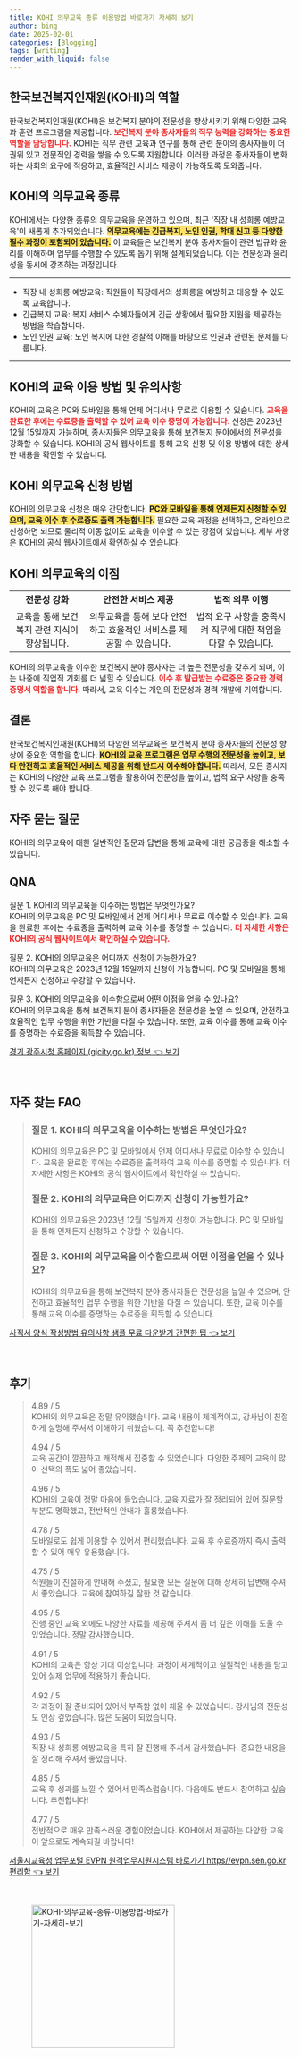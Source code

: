 ```yaml
---
title: KOHI 의무교육 종류 이용방법 바로가기 자세히 보기
author: bing
date: 2025-02-01
categories: [Blogging]
tags: [writing]
render_with_liquid: false
---
```



<h2 id='한국보건복지인재원(KOHI)의 역할'>한국보건복지인재원(KOHI)의 역할</h2>

<p>한국보건복지인재원(KOHI)은 보건복지 분야의 전문성을 향상시키기 위해 다양한 교육과 훈련 프로그램을 제공합니다. <b><span style="color: #ee2323;">보건복지 분야 종사자들의 직무 능력을 강화하는 중요한 역할을 담당합니다.</span></b> KOHI는 직무 관련 교육과 연구를 통해 관련 분야의 종사자들이 더 권위 있고 전문적인 경력을 쌓을 수 있도록 지원합니다. 이러한 과정은 종사자들이 변화하는 사회의 요구에 적응하고, 효율적인 서비스 제공이 가능하도록 도와줍니다.</p>

<h2 id='KOHI의 의무교육 종류'>KOHI의 의무교육 종류</h2>

<p>KOHI에서는 다양한 종류의 의무교육을 운영하고 있으며, 최근 '직장 내 성희롱 예방교육'이 새롭게 추가되었습니다. <b><span style="background-color: #ffe066;">의무교육에는 긴급복지, 노인 인권, 학대 신고 등 다양한 필수 과정이 포함되어 있습니다.</span></b> 이 교육들은 보건복지 분야 종사자들이 관련 법규와 윤리를 이해하며 업무를 수행할 수 있도록 돕기 위해 설계되었습니다. 이는 전문성과 윤리성을 동시에 강조하는 과정입니다.</p>

<hr />

<ul>
    <li>직장 내 성희롱 예방교육: 직원들이 직장에서의 성희롱을 예방하고 대응할 수 있도록 교육합니다.</li>
    <li>긴급복지 교육: 복지 서비스 수혜자들에게 긴급 상황에서 필요한 지원을 제공하는 방법을 학습합니다.</li>
    <li>노인 인권 교육: 노인 복지에 대한 경찰적 이해를 바탕으로 인권과 관련된 문제를 다룹니다.</li>
</ul>

<hr />

<h2 id='KOHI의 교육 이용 방법 및 유의사항'>KOHI의 교육 이용 방법 및 유의사항</h2>

<p>KOHI의 교육은 PC와 모바일을 통해 언제 어디서나 무료로 이용할 수 있습니다. <b><span style="color: #ee2323;">교육을 완료한 후에는 수료증을 출력할 수 있어 교육 이수 증명이 가능합니다.</span></b> 신청은 2023년 12월 15일까지 가능하며, 종사자들은 의무교육을 통해 보건복지 분야에서의 전문성을 강화할 수 있습니다. KOHI의 공식 웹사이트를 통해 교육 신청 및 이용 방법에 대한 상세한 내용을 확인할 수 있습니다.</p>

<h2 id='KOHI 의무교육 신청 방법'>KOHI 의무교육 신청 방법</h2>

<p>KOHI의 의무교육 신청은 매우 간단합니다. <b><span style="background-color: #ffe066;">PC와 모바일을 통해 언제든지 신청할 수 있으며, 교육 이수 후 수료증도 출력 가능합니다.</span></b> 필요한 교육 과정을 선택하고, 온라인으로 신청하면 되므로 물리적 이동 없이도 교육을 이수할 수 있는 장점이 있습니다. 세부 사항은 KOHI의 공식 웹사이트에서 확인하실 수 있습니다.</p>

<h2 id='KOHI 의무교육의 이점'>KOHI 의무교육의 이점</h2>

<table>
    <tr>
        <td style="text-align: center; height: 17px;"><b>전문성 강화</b></td>
        <td style="text-align: center; height: 17px;"><b>안전한 서비스 제공</b></td>
        <td style="text-align: center; height: 17px;"><b>법적 의무 이행</b></td>
    </tr>
    <tr>
        <td style="text-align: center; height: 17px;">교육을 통해 보건복지 관련 지식이 향상됩니다.</td>
        <td style="text-align: center; height: 17px;">의무교육을 통해 보다 안전하고 효율적인 서비스를 제공할 수 있습니다.</td>
        <td style="text-align: center; height: 17px;">법적 요구 사항을 충족시켜 직무에 대한 책임을 다할 수 있습니다.</td>
    </tr>
</table>

<p>KOHI의 의무교육을 이수한 보건복지 분야 종사자는 더 높은 전문성을 갖추게 되며, 이는 나중에 직업적 기회를 더 넓힐 수 있습니다. <b><span style="color: #ee2323;">이수 후 발급받는 수료증은 중요한 경력 증명서 역할을 합니다.</span></b> 따라서, 교육 이수는 개인의 전문성과 경력 개발에 기여합니다.</p>

<h2 id='결론'>결론</h2>

<p>한국보건복지인재원(KOHI)의 다양한 의무교육은 보건복지 분야 종사자들의 전문성 향상에 중요한 역할을 합니다. <b><span style="background-color: #ffe066;">KOHI의 교육 프로그램은 업무 수행의 전문성을 높이고, 보다 안전하고 효율적인 서비스 제공을 위해 반드시 이수해야 합니다.</span></b> 따라서, 모든 종사자는 KOHI의 다양한 교육 프로그램을 활용하여 전문성을 높이고, 법적 요구 사항을 충족할 수 있도록 해야 합니다.</p>

<h2 id='자주 묻는 질문'>자주 묻는 질문</h2>

<p>KOHI의 의무교육에 대한 일반적인 질문과 답변을 통해 교육에 대한 궁금증을 해소할 수 있습니다.</p>

<h2 id='QNA'>QNA</h2>

<p>질문 1. KOHI의 의무교육을 이수하는 방법은 무엇인가요?<br>
KOHI의 의무교육은 PC 및 모바일에서 언제 어디서나 무료로 이수할 수 있습니다. 교육을 완료한 후에는 수료증을 출력하여 교육 이수를 증명할 수 있습니다. <b><span style="color: #ee2323;">더 자세한 사항은 KOHI의 공식 웹사이트에서 확인하실 수 있습니다.</span></b></p>

<p>질문 2. KOHI의 의무교육은 어디까지 신청이 가능한가요?<br>
KOHI의 의무교육은 2023년 12월 15일까지 신청이 가능합니다. PC 및 모바일을 통해 언제든지 신청하고 수강할 수 있습니다.</p>

<p>질문 3. KOHI의 의무교육을 이수함으로써 어떤 이점을 얻을 수 있나요?<br>
KOHI의 의무교육을 통해 보건복지 분야 종사자들은 전문성을 높일 수 있으며, 안전하고 효율적인 업무 수행을 위한 기반을 다질 수 있습니다. 또한, 교육 이수를 통해 교육 이수를 증명하는 수료증을 획득할 수 있습니다.</p>


<p><a class="click-button" title="경기 광주시청 홈페이지 (gjcity.go.kr) 정보" href="https://aptwhite.github.io/posts/%EA%B2%BD%EA%B8%B0-%EA%B4%91%EC%A3%BC%EC%8B%9C%EC%B2%AD-%ED%99%88%ED%8E%98%EC%9D%B4%EC%A7%80-(gjcity.go.kr)-%EC%A0%95%EB%B3%B4/" rel="dofollow">경기 광주시청 홈페이지 (gjcity.go.kr) 정보 👈 보기</a></p><br>
<h2 id='자주_찾는_FAQ'>자주 찾는 FAQ</h2>
<div itemscope="" itemtype="https://schema.org/FAQPage"> 
<blockquote> 
<div itemscope="" itemprop="mainEntity" itemtype="https://schema.org/Question"> 
<h3 itemprop="name">질문 1. KOHI의 의무교육을 이수하는 방법은 무엇인가요?</h3> 
<div itemscope="" itemprop="acceptedAnswer" itemtype="https://schema.org/Answer"> 
<span itemprop="text"> 
<p>KOHI의 의무교육은 PC 및 모바일에서 언제 어디서나 무료로 이수할 수 있습니다. 교육을 완료한 후에는 수료증을 출력하여 교육 이수를 증명할 수 있습니다. 더 자세한 사항은 KOHI의 공식 웹사이트에서 확인하실 수 있습니다.</p> 
</span> 
</div> 
</div> 

<div itemscope="" itemprop="mainEntity" itemtype="https://schema.org/Question"> 
<h3 itemprop="name">질문 2. KOHI의 의무교육은 어디까지 신청이 가능한가요?</h3> 
<div itemscope="" itemprop="acceptedAnswer" itemtype="https://schema.org/Answer"> 
<span itemprop="text"> 
<p>KOHI의 의무교육은 2023년 12월 15일까지 신청이 가능합니다. PC 및 모바일을 통해 언제든지 신청하고 수강할 수 있습니다.</p> 
</span> 
</div> 
</div> 

<div itemscope="" itemprop="mainEntity" itemtype="https://schema.org/Question"> 
<h3 itemprop="name">질문 3. KOHI의 의무교육을 이수함으로써 어떤 이점을 얻을 수 있나요?</h3> 
<div itemscope="" itemprop="acceptedAnswer" itemtype="https://schema.org/Answer"> 
<span itemprop="text"> 
<p>KOHI의 의무교육을 통해 보건복지 분야 종사자들은 전문성을 높일 수 있으며, 안전하고 효율적인 업무 수행을 위한 기반을 다질 수 있습니다. 또한, 교육 이수를 통해 교육 이수를 증명하는 수료증을 획득할 수 있습니다.</p> 
</span> 
</div> 
</div> 

</blockquote> 
</div>
<p><a class="click-button" title="사직서 양식 작성방법 유의사항 샘플 무료 다운받기 간편한 팁" href="https://aptwhite.github.io/posts/%EC%82%AC%EC%A7%81%EC%84%9C-%EC%96%91%EC%8B%9D-%EC%9E%91%EC%84%B1%EB%B0%A9%EB%B2%95-%EC%9C%A0%EC%9D%98%EC%82%AC%ED%95%AD-%EC%83%98%ED%94%8C-%EB%AC%B4%EB%A3%8C-%EB%8B%A4%EC%9A%B4%EB%B0%9B%EA%B8%B0-%EA%B0%84%ED%8E%B8%ED%95%9C-%ED%8C%81/" rel="dofollow">사직서 양식 작성방법 유의사항 샘플 무료 다운받기 간편한 팁 👈 보기</a></p><br>
<h2 id='후기'>후기</h2>
<div itemscope itemtype="https://schema.org/Product">
  <blockquote>
  <div itemprop="review" itemscope itemtype="https://schema.org/Review">
      <div itemprop="reviewRating" itemscope itemtype="https://schema.org/Rating"> <span itemprop="ratingValue">4.89</span> / <span itemprop="bestRating">5</span> </div>
      <span itemprop="reviewBody">KOHI의 의무교육은 정말 유익했습니다. 교육 내용이 체계적이고, 강사님이 친절하게 설명해 주셔서 이해하기 쉬웠습니다. 꼭 추천합니다!</span>
  </div>
  <br>
  <div itemprop="review" itemscope itemtype="https://schema.org/Review">
      <div itemprop="reviewRating" itemscope itemtype="https://schema.org/Rating"> <span itemprop="ratingValue">4.94</span> / <span itemprop="bestRating">5</span> </div>
      <span itemprop="reviewBody">교육 공간이 깔끔하고 쾌적해서 집중할 수 있었습니다. 다양한 주제의 교육이 많아 선택의 폭도 넓어 좋았습니다.</span>
  </div>
  <br>
  <div itemprop="review" itemscope itemtype="https://schema.org/Review">
      <div itemprop="reviewRating" itemscope itemtype="https://schema.org/Rating"> <span itemprop="ratingValue">4.96</span> / <span itemprop="bestRating">5</span> </div>
      <span itemprop="reviewBody">KOHI의 교육이 정말 마음에 들었습니다. 교육 자료가 잘 정리되어 있어 질문할 부분도 명확했고, 전반적인 안내가 훌륭했습니다.</span>
  </div>
  <br>
  <div itemprop="review" itemscope itemtype="https://schema.org/Review">
      <div itemprop="reviewRating" itemscope itemtype="https://schema.org/Rating"> <span itemprop="ratingValue">4.78</span> / <span itemprop="bestRating">5</span> </div>
      <span itemprop="reviewBody">모바일로도 쉽게 이용할 수 있어서 편리했습니다. 교육 후 수료증까지 즉시 출력할 수 있어 매우 유용했습니다.</span>
  </div>
  <br>
  <div itemprop="review" itemscope itemtype="https://schema.org/Review">
      <div itemprop="reviewRating" itemscope itemtype="https://schema.org/Rating"> <span itemprop="ratingValue">4.75</span> / <span itemprop="bestRating">5</span> </div>
      <span itemprop="reviewBody">직원들이 친절하게 안내해 주셨고, 필요한 모든 질문에 대해 상세히 답변해 주셔서 좋았습니다. 교육에 참여하길 잘한 것 같습니다.</span>
  </div>
  <br>
  <div itemprop="review" itemscope itemtype="https://schema.org/Review">
      <div itemprop="reviewRating" itemscope itemtype="https://schema.org/Rating"> <span itemprop="ratingValue">4.95</span> / <span itemprop="bestRating">5</span> </div>
      <span itemprop="reviewBody">진행 중인 교육 외에도 다양한 자료를 제공해 주셔서 좀 더 깊은 이해를 도울 수 있었습니다. 정말 감사했습니다.</span>
  </div>
  <br>
  <div itemprop="review" itemscope itemtype="https://schema.org/Review">
      <div itemprop="reviewRating" itemscope itemtype="https://schema.org/Rating"> <span itemprop="ratingValue">4.91</span> / <span itemprop="bestRating">5</span> </div>
      <span itemprop="reviewBody">KOHI의 교육은 항상 기대 이상입니다. 과정이 체계적이고 실질적인 내용을 담고 있어 실제 업무에 적용하기 좋습니다.</span>
  </div>
  <br>
  <div itemprop="review" itemscope itemtype="https://schema.org/Review">
      <div itemprop="reviewRating" itemscope itemtype="https://schema.org/Rating"> <span itemprop="ratingValue">4.92</span> / <span itemprop="bestRating">5</span> </div>
      <span itemprop="reviewBody">각 과정이 잘 준비되어 있어서 부족함 없이 채울 수 있었습니다. 강사님의 전문성도 인상 깊었습니다. 많은 도움이 되었습니다.</span>
  </div>
  <br>
  <div itemprop="review" itemscope itemtype="https://schema.org/Review">
      <div itemprop="reviewRating" itemscope itemtype="https://schema.org/Rating"> <span itemprop="ratingValue">4.93</span> / <span itemprop="bestRating">5</span> </div>
      <span itemprop="reviewBody">직장 내 성희롱 예방교육을 특히 잘 진행해 주셔서 감사했습니다. 중요한 내용을 잘 정리해 주셔서 좋았습니다.</span>
  </div>
  <br>
  <div itemprop="review" itemscope itemtype="https://schema.org/Review">
      <div itemprop="reviewRating" itemscope itemtype="https://schema.org/Rating"> <span itemprop="ratingValue">4.85</span> / <span itemprop="bestRating">5</span> </div>
      <span itemprop="reviewBody">교육 후 성과를 느낄 수 있어서 만족스럽습니다. 다음에도 반드시 참여하고 싶습니다. 추천합니다!</span>
  </div>
  <br>
  <div itemprop="review" itemscope itemtype="https://schema.org/Review">
      <div itemprop="reviewRating" itemscope itemtype="https://schema.org/Rating"> <span itemprop="ratingValue">4.77</span> / <span itemprop="bestRating">5</span> </div>
      <span itemprop="reviewBody">전반적으로 매우 만족스러운 경험이었습니다. KOHI에서 제공하는 다양한 교육이 앞으로도 계속되길 바랍니다!</span>
  </div>
  </blockquote>
</div>
<p><a class="click-button" title="서울시교육청 업무포털 EVPN 원격업무지원시스템 바로가기 https//evpn.sen.go.kr 편리함" href="https://aptwhite.github.io/posts/%EC%84%9C%EC%9A%B8%EC%8B%9C%EA%B5%90%EC%9C%A1%EC%B2%AD-%EC%97%85%EB%AC%B4%ED%8F%AC%ED%84%B8-EVPN-%EC%9B%90%EA%B2%A9%EC%97%85%EB%AC%B4%EC%A7%80%EC%9B%90%EC%8B%9C%EC%8A%A4%ED%85%9C-%EB%B0%94%EB%A1%9C%EA%B0%80%EA%B8%B0-httpsevpn.sen.go.kr-%ED%8E%B8%EB%A6%AC%ED%95%A8/" rel="dofollow">서울시교육청 업무포털 EVPN 원격업무지원시스템 바로가기 https//evpn.sen.go.kr 편리함 👈 보기</a></p><br>
<figure class="image"><img src="https://aptwhite.github.io/assets/img/thumbnail/KOHI-의무교육-종류-이용방법-바로가기-자세히-보기.webp" alt="KOHI-의무교육-종류-이용방법-바로가기-자세히-보기" width="256" height="256"></figure>
